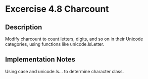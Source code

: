 # Excercise 4.8 Charcount

## Description

Modify charcount to count letters, digits, and so on in their Unicode
categories, using functions like unicode.IsLetter.

## Implementation Notes

Using case and unicode.Is... to determine character class.
